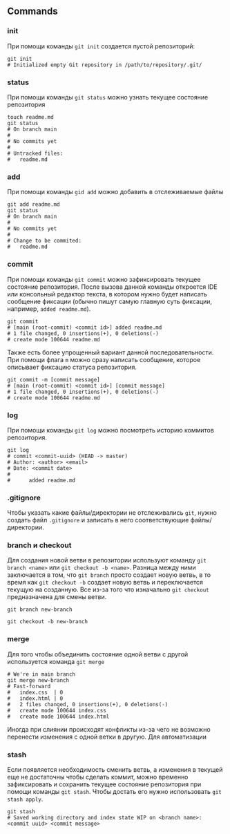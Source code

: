 ## Commands

### init

При помощи команды `git init` создается пустой репозиторий:

```shell
git init
# Initialized empty Git repository in /path/to/repository/.git/
```

### status

При помощи команды `git status` можно узнать текущее состояние репозитория

```shell
touch readme.md
git status
# On branch main
#
# No commits yet
#
# Untracked files:
#   readme.md
```

### add

При помощи команды `gid add` можно добавить в отслеживаемые файлы

```shell
git add readme.md
git status
# On branch main
#
# No commits yet
#
# Change to be commited:
#   readme.md
```

### commit

При помощи команды `git commit` можно зафиксировать текущее состояние репозитория. После вызова данной команды откроется IDE или консольный редактор текста, в котором нужно будет написать сообщение фиксации (обычно пишут самую главную суть фиксации, например, `added readme.md`).

```shell
git commit
# [main (root-commit) <commit id>] added readme.md
# 1 file changed, 0 insertions(+), 0 deletions(-)
# create mode 100644 readme.md
```

Также есть более упрощенный вариант данной последовательности. При помощи флага `m` можно сразу написать сообщение, которое описывает фиксацию статуса репозитория.

```shell
git commit -m [commit message]
# [main (root-commit) <commit id>] [commit message]
# 1 file changed, 0 insertions(+), 0 deletions(-)
# create mode 100644 readme.md
```

### log

При помощи команды `git log` можно посмотреть историю коммитов репозитория.

```shell
git log
# commit <commit-uuid> (HEAD -> master)
# Author: <author> <email>
# Date: <commit date>
#
#      added readme.md
```

### .gitignore

Чтобы указать какие файлы/директории не отслеживались `git`, нужно создать файл `.gitignore` и записать в него соответствующие файлы/директории.

### branch и checkout

Для создания новой ветви в репозитории используют команду `git branch <name>` или `git checkout -b <name>`. Разница между ними заключается в том, что `git branch` просто создает новую ветвь, в то время как `git checkout -b` создает новую ветвь и переключается текущую на созданную. Все из-за того что изначально `git checkout` предназначена для смены ветви.

```shell
git branch new-branch
```

```shell
git checkout -b new-branch
```

### merge

Для того чтобы объединить состояние одной ветви с другой используется команда `git merge`

```shell
# We're in main branch
git merge new-branch
# Fast-forward
#	index.css  | 0
#	index.html | 0
#	2 files changed, 0 insertions(+), 0 deletions(-)
#	create mode 100644 index.css
#	create mode 100644 index.html
```

Иногда при слиянии происходят конфликты из-за чего не возможно перенести изменения с одной ветки в другую. Для автоматизации

### stash

Если появляется необходимость сменить ветвь, а изменения в текущей еще не достаточны чтобы сделать коммит, можно временно зафиксировать и сохранить текущее состояние репозитория при помощи команды `git stash`. Чтобы достать его нужно использовать `git stash apply`.

```shell
git stash
# Saved working directory and index state WIP on <branch name>: <commit uuid> <commit message>
```
